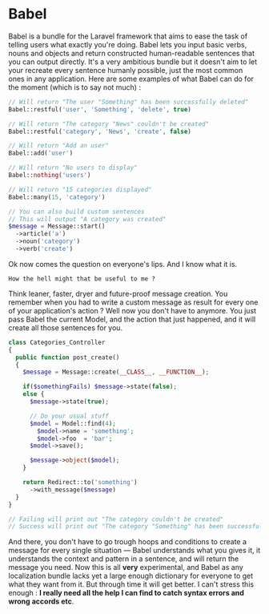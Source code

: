 # Babel

Babel is a bundle for the Laravel framework that aims to ease the task of telling users what exactly you're doing. Babel lets you input basic verbs, nouns and objects and return constructed human-readable sentences that you can output directly.
It's a very ambitious bundle but it doesn't aim to let your recreate every sentence humanly possible, just the most common ones in any application. Here are some examples of what Babel can do for the moment (which is to say not much) :

```php
// Will return "The user "Something" has been successfully deleted"
Babel::restful('user', 'Something', 'delete', true)

// Will return "The category "News" couldn't be created"
Babel::restful('category', 'News', 'create', false)

// Will return "Add an user"
Babel::add('user')

// Will return "No users to display"
Babel::nothing('users')

// Will return "15 categories displayed"
Babel::many(15, 'category')

// You can also build custom sentences
// This will output "A category was created"
$message = Message::start()
  ->article('a')
  ->noun('category')
  ->verb('create')
```

Ok now comes the question on everyone's lips. And I know what it is.

    How the hell might that be useful to me ?

Think leaner, faster, dryer and future-proof message creation. You remember when you had to write a custom message as result for every one of your application's action ? Well now you don't have to anymore. You just pass Babel the current Model, and the action that just happened, and it will create all those sentences for you.

```php
class Categories_Controller
{
  public function post_create()
  {
    $message = Message::create(__CLASS__, __FUNCTION__);

    if($somethingFails) $message->state(false);
    else {
      $message->state(true);

      // Do your usual stuff
      $model = Model::find(4);
        $model->name = 'something';
        $model->foo  = 'bar';
      $model->save();

      $message->object($model);
    }

    return Redirect::to('something')
      ->with_message($message)
  }
}

// Failing will print out "The category couldn't be created"
// Success will print out "The category "Something" has been successfully created"
```

And there, you don't have to go trough hoops and conditions to create a message for every single situation — Babel understands what you gives it, it understands the context and pattern in a sentence, and will return the message you need.
Now this is all **very** experimental, and Babel as any localization bundle lacks yet a large enough dictionary for everyone to get what they want from it. But through time it will get better. I can't stress this enough : **I really need all the help I can find to catch syntax errors and wrong accords etc**.